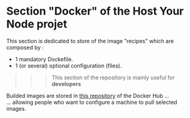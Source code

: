 Section "Docker" of the Host Your Node projet
==
This section is dedicated to store of the image "recipes" which are composed by :
* 1 mandatory Dockefile. 
* 1 (or several) optional configuration (files). 

>>> This section of the repository is mainly useful for __developers__

Builded images are stored in <A href="https://hub.docker.com/u/hostyournode/">this repository</A> of the Docker Hub ...   
... allowing people who want to configure a machine to pull selected images.
